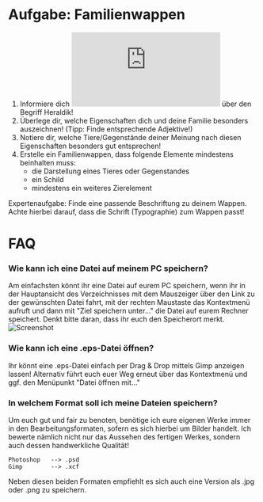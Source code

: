 Aufgabe: Familienwappen
====

1. Informiere dich ![hier](http://www.hgw.geschichte.uni-muenchen.de/ueber_uns/faecher/heraldik/index.html) über den Begriff Heraldik!
2. Überlege dir, welche Eigenschaften dich und deine Familie besonders auszeichnen! (Tipp: Finde entsprechende Adjektive!)
3. Notiere dir, welche Tiere/Gegenstände deiner Meinung nach diesen Eigenschaften besonders gut entsprechen!
4. Erstelle ein Familienwappen, dass folgende Elemente mindestens beinhalten muss:
	* die Darstellung eines Tieres oder Gegenstandes
	* ein Schild
	* mindestens ein weiteres Zierelement

Expertenaufgabe: Finde eine passende Beschriftung zu deinem Wappen. Achte hierbei darauf, dass die Schrift (Typographie) zum Wappen passt!
 
 
FAQ
====

### Wie kann ich eine Datei auf meinem PC speichern?

Am einfachsten könnt ihr eine Datei auf eurem PC speichern, wenn ihr in der Hauptansicht des Verzeichnisses mit dem Mauszeiger über den Link zu der gewünschten Datei fahrt, mit der rechten Maustaste das Kontextmenü aufruft und dann mit "Ziel speichern unter..." die Datei auf eurem Rechner speichert. Denkt bitte daran, dass ihr euch den Speicherort merkt. ![Screenshot](https://raw.github.com/cartz/schule/master/images/save_target_as.jpg)

### Wie kann ich eine .eps-Datei öffnen?

Ihr könnt eine .eps-Datei einfach per Drag & Drop mittels Gimp anzeigen lassen! Alternativ führt euch euer Weg erneut über das Kontextmenü und ggf. den Menüpunkt "Datei öffnen mit..."

### In welchem Format soll ich meine Dateien speichern?

Um euch gut und fair zu benoten, benötige ich eure eigenen Werke immer in den Bearbeitungsformaten, sofern es sich hierbei um Bilder handelt. Ich bewerte nämlich nicht nur das Aussehen des fertigen Werkes, sondern auch dessen handwerkliche Qualität!

	Photoshop 	--> .psd
	Gimp		--> .xcf
	
Neben diesen beiden Formaten empfiehlt es sich auch eine Version als .jpg oder .png zu speichern.